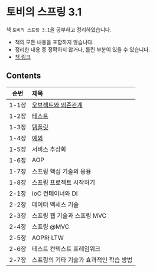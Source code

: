 # 토비의 스프링 3.1

책 `토비의 스프링 3.1`을 공부하고 정리하였습니다.

- 책의 모든 내용을 포함하지 않습니다.
- 정리한 내용 중 정확하지 않거나, 틀린 부분이 있을 수 있습니다.
- [책 링크](http://www.kyobobook.co.kr/product/detailViewKor.laf?ejkGb=KOR&mallGb=KOR&barcode=9788960773431&orderClick=LAG&Kc=)

## Contents

| 순번  | 제목                                                                                                                                                                                                                                         |
| :---: | :------------------------------------------------------------------------------------------------------------------------------------------------------------------------------------------------------------------------------------------- |
| 1-1장 | [오브젝트와 의존관계](https://github.com/0xe82de/Study/tree/main/Spring/%ED%86%A0%EB%B9%84%EC%9D%98%20%EC%8A%A4%ED%94%84%EB%A7%81%203.1/1-1%EC%9E%A5%20%EC%98%A4%EB%B8%8C%EC%A0%9D%ED%8A%B8%EC%99%80%20%EC%9D%98%EC%A1%B4%EA%B4%80%EA%B3%84) |
| 1-2장 | [테스트](https://github.com/0xe82de/Study/tree/main/Spring/%ED%86%A0%EB%B9%84%EC%9D%98%20%EC%8A%A4%ED%94%84%EB%A7%81%203.1/1-2%EC%9E%A5%20%ED%85%8C%EC%8A%A4%ED%8A%B8)                                                                       |
| 1-3장 | [템플릿](https://github.com/0xe82de/Study/tree/main/Spring/%ED%86%A0%EB%B9%84%EC%9D%98%20%EC%8A%A4%ED%94%84%EB%A7%81%203.1/1-3%EC%9E%A5%20%ED%85%9C%ED%94%8C%EB%A6%BF)                                                                       |
| 1-4장 | [예외](https://github.com/0xe82de/Study/tree/main/Spring/%ED%86%A0%EB%B9%84%EC%9D%98%20%EC%8A%A4%ED%94%84%EB%A7%81%203.1/1-4%EC%9E%A5%20%EC%98%88%EC%99%B8)                                                                                  |
| 1-5장 | 서비스 추상화                                                                                                                                                                                                                                |
| 1-6장 | AOP                                                                                                                                                                                                                                          |
| 1-7장 | 스프링 핵심 기술의 응용                                                                                                                                                                                                                      |
| 1-8장 | 스프링 프로젝트 시작하기                                                                                                                                                                                                                     |
| 2-1장 | IoC 컨테이너와 DI                                                                                                                                                                                                                            |
| 2-2장 | 데이터 액세스 기술                                                                                                                                                                                                                           |
| 2-3장 | 스프링 웹 기술과 스프링 MVC                                                                                                                                                                                                                  |
| 2-4장 | 스프링 @MVC                                                                                                                                                                                                                                  |
| 2-5장 | AOP와 LTW                                                                                                                                                                                                                                    |
| 2-6장 | 테스트 컨텍스트 프레임워크                                                                                                                                                                                                                   |
| 2-7장 | 스프링의 기타 기술과 효과적인 학습 방법                                                                                                                                                                                                      |
